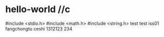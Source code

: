 # hello-world  //c
#include <stdio.h>
#include <math.h>
#include <string.h>
test
test
iss01
fangchongtu
ceshi
1312123
234
